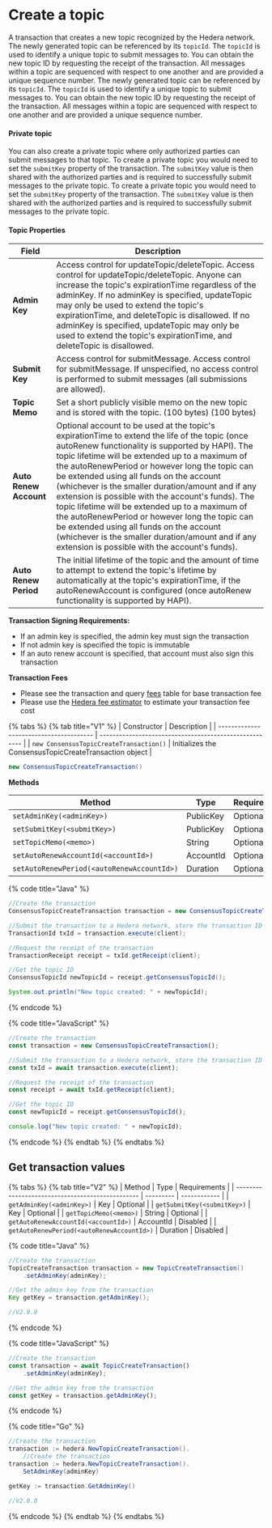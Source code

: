 # Create a topic

A transaction that creates a new topic recognized by the Hedera network. The newly generated topic can be referenced by its `topicId`. The `topicId` is used to identify a unique topic to submit messages to. You can obtain the new topic ID by requesting the receipt of the transaction. All messages within a topic are sequenced with respect to one another and are provided a unique sequence number. The newly generated topic can be referenced by its `topicId`. The `topicId` is used to identify a unique topic to submit messages to. You can obtain the new topic ID by requesting the receipt of the transaction. All messages within a topic are sequenced with respect to one another and are provided a unique sequence number.

#### Private topic

You can also create a private topic where only authorized parties can submit messages to that topic. To create a private topic you would need to set the `submitKey` property of the transaction. The `submitKey` value is then shared with the authorized parties and is required to successfully submit messages to the private topic. To create a private topic you would need to set the `submitKey` property of the transaction. The `submitKey` value is then shared with the authorized parties and is required to successfully submit messages to the private topic.

#### Topic Properties

| Field                  | Description                                                                                                                                                                                                                                                                                                                                                                                                                                                                                                                                                                                                                                                        |
| ---------------------- | ------------------------------------------------------------------------------------------------------------------------------------------------------------------------------------------------------------------------------------------------------------------------------------------------------------------------------------------------------------------------------------------------------------------------------------------------------------------------------------------------------------------------------------------------------------------------------------------------------------------------------------------------------------------ |
| **Admin Key**          | Access control for updateTopic/deleteTopic. Access control for updateTopic/deleteTopic. Anyone can increase the topic's expirationTime regardless of the adminKey. If no adminKey is specified, updateTopic may only be used to extend the topic's expirationTime, and deleteTopic is disallowed. If no adminKey is specified, updateTopic may only be used to extend the topic's expirationTime, and deleteTopic is disallowed.                                                                                                                                                                                                                                   |
| **Submit Key**         | Access control for submitMessage. Access control for submitMessage. If unspecified, no access control is performed to submit messages (all submissions are allowed).                                                                                                                                                                                                                                                                                                                                                                                                                                                                                               |
| **Topic Memo**         | Set a short publicly visible memo on the new topic and is stored with the topic. (100 bytes) (100 bytes)                                                                                                                                                                                                                                                                                                                                                                                                                                                                                                                                                           |
| **Auto Renew Account** | Optional account to be used at the topic's expirationTime to extend the life of the topic (once autoRenew functionality is supported by HAPI). The topic lifetime will be extended up to a maximum of the autoRenewPeriod or however long the topic can be extended using all funds on the account (whichever is the smaller duration/amount and if any extension is possible with the account's funds). The topic lifetime will be extended up to a maximum of the autoRenewPeriod or however long the topic can be extended using all funds on the account (whichever is the smaller duration/amount and if any extension is possible with the account's funds). |
| **Auto Renew Period**  | The initial lifetime of the topic and the amount of time to attempt to extend the topic's lifetime by automatically at the topic's expirationTime, if the autoRenewAccount is configured (once autoRenew functionality is supported by HAPI).                                                                                                                                                                                                                                                                                                                                                                                                                      |

**Transaction Signing Requirements:**

* If an admin key is specified, the admin key must sign the transaction
* If not admin key is specified the topic is immutable
* If an auto renew account is specified, that account must also sign this transaction

**Transaction Fees**

* Please see the transaction and query [fees](../../../../networks/mainnet/fees/#transaction-and-query-fees) table for base transaction fee
* Please use the [Hedera fee estimator](https://hedera.com/fees) to estimate your transaction fee cost

{% tabs %}
{% tab title="V1" %}
| Constructor                             | Description                                            |
| --------------------------------------- | ------------------------------------------------------ |
| `new ConsensusTopicCreateTransaction()` | Initializes the ConsensusTopicCreateTransaction object |

```java
new ConsensusTopicCreateTransaction()
```

**Methods**

| Method                                           | Type      | Requirements |
| ------------------------------------------------ | --------- | ------------ |
| `setAdminKey(<adminKey>)`                  | PublicKey | Optional     |
| `setSubmitKey(<submitKey>)`                | PublicKey | Optional     |
| `setTopicMemo(<memo>)`                     | String    | Optional     |
| `setAutoRenewAccountId(<accountId>)`       | AccountId | Optional     |
| `setAutoRenewPeriod(<autoRenewAccountId>)` | Duration  | Optional     |

{% code title="Java" %}
```java
//Create the transaction
ConsensusTopicCreateTransaction transaction = new ConsensusTopicCreateTransaction();

//Submit the transaction to a Hedera network, store the transaction ID
TransactionId txId = transaction.execute(client);

//Request the receipt of the transaction
TransactionReceipt receipt = txId.getReceipt(client);

//Get the topic ID
ConsensusTopicId newTopicId = receipt.getConsensusTopicId();

System.out.println("New topic created: " + newTopicId);
```
{% endcode %}

{% code title="JavaScript" %}
```javascript
//Create the transaction
const transaction = new ConsensusTopicCreateTransaction();

//Submit the transaction to a Hedera network, store the transaction ID
const txId = await transaction.execute(client);

//Request the receipt of the transaction
const receipt = await txId.getReceipt(client);

//Get the topic ID
const newTopicId = receipt.getConsensusTopicId();

console.log("New topic created: " + newTopicId);
```
{% endcode %}
{% endtab %}
{% endtabs %}

## Get transaction values

{% tabs %}
{% tab title="V2" %}
| Method                                           | Type      | Requirements |
| ------------------------------------------------ | --------- | ------------ |
| `getAdminKey(<adminKey>)`                  | Key       | Optional     |
| `getSubmitKey(<submitKey>)`                | Key       | Optional     |
| `getTopicMemo(<memo>)`                     | String    | Optional     |
| `getAutoRenewAccountId(<accountId>)`       | AccountId | Disabled     |
| `getAutoRenewPeriod(<autoRenewAccountId>)` | Duration  | Disabled     |

{% code title="Java" %}
```java
//Create the transaction
TopicCreateTransaction transaction = new TopicCreateTransaction()
    .setAdminKey(adminKey);

//Get the admin key from the transaction    
Key getKey = transaction.getAdminKey();

//V2.0.0
```
{% endcode %}

{% code title="JavaScript" %}
```javascript
//Create the transaction
const transaction = await TopicCreateTransaction()
    .setAdminKey(adminKey);

//Get the admin key from the transaction    
const getKey = transaction.getAdminKey();
```
{% endcode %}

{% code title="Go" %}
```java
//Create the transaction
transaction := hedera.NewTopicCreateTransaction().
    //Create the transaction
transaction := hedera.NewTopicCreateTransaction().
    SetAdminKey(adminKey)

getKey := transaction.GetAdminKey()

//V2.0.0
```
{% endcode %}
{% endtab %}
{% endtabs %}

##
